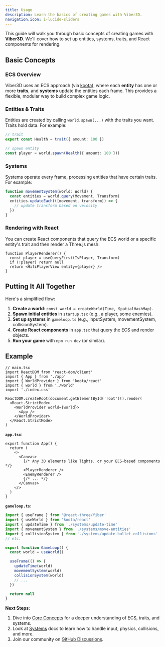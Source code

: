 ```yaml
---
title: Usage
description: Learn the basics of creating games with Viber3D.
navigation.icon: i-lucide-sliders
---
```


This guide will walk you through basic concepts of creating games with **Viber3D**. We'll cover how to set up entities, systems, traits, and React components for rendering.

## Basic Concepts

### ECS Overview

Viber3D uses an ECS approach (via [koota](https://www.npmjs.com/package/koota)), where each **entity** has one or more **traits**, and **systems** update the entities each frame. This provides a flexible, modular way to build complex game logic.

### Entities & Traits

Entities are created by calling `world.spawn(...)` with the traits you want. Traits hold data. For example:

```ts
// trait
export const Health = trait({ amount: 100 })

// spawn entity
const player = world.spawn(Health({ amount: 100 }))
```

### Systems

Systems operate every frame, processing entities that have certain traits. For example:

```ts
function movementSystem(world: World) {
  const entities = world.query(Movement, Transform)
  entities.updateEach(([movement, transform]) => {
    // update transform based on velocity
  })
}
```

### Rendering with React

You can create React components that query the ECS world or a specific entity's trait and then render a Three.js mesh:

```tsx
function PlayerRenderer() {
  const player = useQueryFirst(IsPlayer, Transform)
  if (!player) return null
  return <HifiPlayerView entity={player} />
}
```

## Putting It All Together

Here's a simplified flow:

1. **Create a world**: `const world = createWorld(Time, SpatialHashMap)`.
2. **Spawn initial entities** in `startup.tsx` (e.g., a player, some enemies).
3. **Set up systems** in `gameloop.ts` (e.g., inputSystem, movementSystem, collisionSystem).
4. **Create React components** in `app.tsx` that query the ECS and render objects.
5. **Run your game** with `npm run dev` (or similar).

## Example

```tsx
// main.tsx
import ReactDOM from 'react-dom/client'
import { App } from './app'
import { WorldProvider } from 'koota/react'
import { world } from './world'
import './index.css'

ReactDOM.createRoot(document.getElementById('root')!).render(
  <React.StrictMode>
    <WorldProvider world={world}>
      <App />
    </WorldProvider>
  </React.StrictMode>
)
```

**`app.tsx`**:

```tsx
export function App() {
  return (
    <>
      <Canvas>
        {/* Any 3D elements like lights, or your ECS-based components */}
        <PlayerRenderer />
        <EnemyRenderer />
        {/* ... */}
      </Canvas>
    </>
  )
}
```

**`gameloop.ts`**:

```ts
import { useFrame } from '@react-three/fiber'
import { useWorld } from 'koota/react'
import { updateTime } from './systems/update-time'
import { movementSystem } from './systems/move-entities'
import { collisionSystem } from './systems/update-bullet-collisions'
// etc.

export function GameLoop() {
  const world = useWorld()

  useFrame(() => {
    updateTime(world)
    movementSystem(world)
    collisionSystem(world)
    // ...
  })

  return null
}
```

**Next Steps**:
1. Dive into [Core Concepts](/core-concepts) for a deeper understanding of ECS, traits, and systems.
2. Look at [Systems](/systems) docs to learn how to handle input, physics, collisions, and more.
3. Join our community on [GitHub Discussions](https://github.com/instructa/viber3d/discussions).

